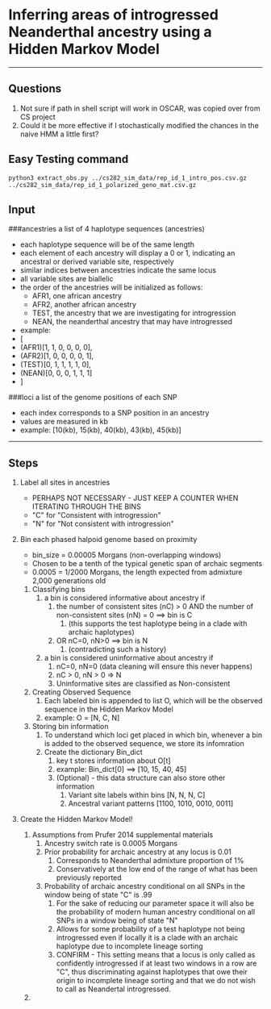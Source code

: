 # Inferring areas of introgressed Neanderthal ancestry using a Hidden Markov Model
___
## Questions
1. Not sure if path in shell script will work in OSCAR, was copied over from CS project
2. Could it be more effective if I stochastically modified the chances in the naive HMM a little first?

## Easy Testing command
`python3 extract_obs.py ../cs282_sim_data/rep_id_1_intro_pos.csv.gz ../cs282_sim_data/rep_id_1_polarized_geno_mat.csv.gz
`
## Input
###ancestries
a list of 4 haplotype sequences (ancestries)
- each haplotype sequence will be of the same length
- each element of each ancestry will display a 0 or 1, indicating an ancestral or derived variable site, respectively
- similar indices between ancestries indicate the same locus
- all variable sites are biallelic
- the order of the ancestries will be initialized as follows:
    - AFR1, one african ancestry
    - AFR2, another african ancestry
    - TEST, the ancestry that we are investigating for introgression
    - NEAN, the neanderthal ancestry that may have introgressed
- example:
- [
- (AFR1)[1, 1, 0, 0, 0, 0],
- (AFR2)[1, 0, 0, 0, 0, 1],
- (TEST)[0, 1, 1, 1, 1, 0],
- (NEAN)[0, 0, 0, 1, 1, 1]
- ]

###loci
a list of the genome positions of each SNP
- each index corresponds to a SNP position in an ancestry
- values are measured in kb
- example: [10(kb), 15(kb), 40(kb), 43(kb), 45(kb)]
___
## Steps
1. Label all sites in ancestries
   * PERHAPS NOT NECESSARY - JUST KEEP A COUNTER WHEN ITERATING THROUGH THE BINS
   * "C" for "Consistent with introgression"
   * "N" for "Not consistent with introgression"


2. Bin each phased halpoid genome based on proximity
   * bin_size = 0.00005 Morgans (non-overlapping windows)
   * Chosen to be a tenth of the typical genetic span of archaic segments
   * 0.0005 = 1/2000 Morgans, the length expected from admixture 2,000 generations old
   1. Classifying bins
      1. a bin is considered informative about ancestry if
         1. the number of consistent sites (nC) > 0 AND the number of non-consistent sites (nN) = 0 ==> bin is C
            1. (this supports the test haplotype being in a clade with archaic haplotypes)
         2. OR nC=0, nN>0 ==> bin is N
            1. (contradicting such a history)
      2. a bin is considered uninformative about ancestry if
         1. nC=0, nN=0 (data cleaning will ensure this never happens)
         2. nC > 0, nN > 0 => N
         3. Uninformative sites are classified as Non-consistent
   2. Creating Observed Sequence
      1. Each labeled bin is appended to list O, which will be the observed sequence in the Hidden Markov Model
      2. example: O = [N, C, N]
   3. Storing bin information
      1. To understand which loci get placed in which bin, whenever a bin is added to the observed sequence, we store its infomration
      2. Create the dictionary Bin_dict
         1. key t stores information about O[t]
         2. example: Bin_dict[0] ==> [10, 15, 40, 45]
         3. (Optional) - this data structure can also store other information
            1. Variant site labels within bins [N, N, N, C]
            2. Ancestral variant patterns [1100, 1010, 0010, 0011]
            
3. Create the Hidden Markov Model!
   1. Assumptions from Prufer 2014 supplemental materials
      1. Ancestry switch rate is 0.0005 Morgans
      2. Prior probability for archaic ancestry at any locus is 0.01
         1. Corresponds to Neanderthal admixture proportion of 1%
         2. Conservatively at the low end of the range of what has been previously reported
      3. Probability of archaic ancestry conditional on all SNPs in the window being of state "C" is .99
         1. For the sake of reducing our parameter space it will also be the probability of modern human ancestry conditional on all SNPs in a window being of state "N"
         2. Allows for some probability of a test haplotype not being introgressed even if locally it is a clade with an archaic haplotype due to incomplete lineage sorting
         3. CONFIRM - This setting means that a locus is only called as confidently introgressed if at least two windows in a row are "C", thus discriminating against haplotypes that owe their origin to incomplete lineage sorting and that we do not wish to call as Neandertal introgressed.
   2. 